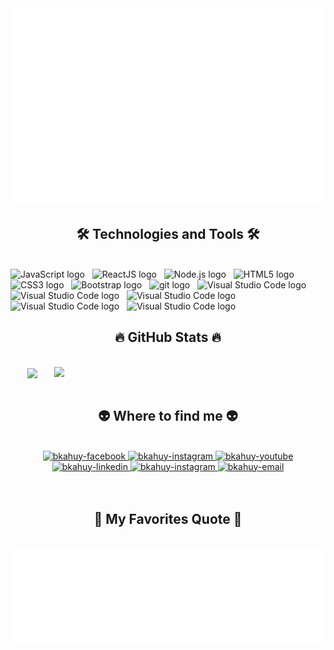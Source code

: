 <!-- bkahuy -->
<a href="#" target="_blank">
  <img src="svg/bkahuy.svg" width="1200" alt="bkahuy-official" />
</a>

<h2 align="center">🛠 Technologies and Tools 🛠</h2>
<br>
<!-- https://simpleicons.org/ -->
<span><img src="https://img.shields.io/badge/JavaScript-282C34?logo=javascript&logoColor=F7DF1E" alt="JavaScript logo" title="JavaScript" height="25" /></span>
&nbsp;
<span><img src="https://img.shields.io/badge/ReactJS-282C34?logo=react&logoColor=61DAFB" alt="ReactJS logo" title="ReactJS" height="25" /></span>
&nbsp;
<span><img src="https://img.shields.io/badge/Node.js-282C34?logo=node.js&logoColor=00F200" alt="Node.js logo" title="Node.js" height="25" /></span>
&nbsp;
<span><img src="https://img.shields.io/badge/HTML5-282C34?logo=html5&logoColor=E34F26" alt="HTML5 logo" title="HTML5" height="25" /></span>
&nbsp;
<span><img src="https://img.shields.io/badge/CSS3-282C34?logo=css3&logoColor=1572B6" alt="CSS3 logo" title="CSS3" height="25" /></span>
&nbsp;
<span><img src="https://img.shields.io/badge/Bootstrap-282C34?logo=bootstrap&logoColor=7952B3" alt="Bootstrap logo" title="Bootstrap" height="25" /></span>
&nbsp;
<span><img src="https://img.shields.io/badge/git-282C34?logo=git&logoColor=F05032" alt="git logo" title="git" height="25" /></span>
&nbsp;
<span><img src="https://img.shields.io/badge/VS%20Code-282C34?logo=visual-studio-code&logoColor=007ACC" alt="Visual Studio Code logo" title="Visual Studio Code" height="25" /></span>
&nbsp;
<span><img src="https://img.shields.io/badge/Java-282C34?logo=visual-studio-code&logoColor=007ACC" alt="Visual Studio Code logo" title="Visual Studio Code" height="25" /></span>
&nbsp;
<span><img src="https://img.shields.io/badge/C Sharp-282C34?logo=c-sharp&logoColor=007ACC" alt="Visual Studio Code logo" title="Visual Studio Code" height="25" /></span>
&nbsp;
<span><img src="https://img.shields.io/badge/C++-282C34?logo=cplusplus&logoColor=007ACC" alt="Visual Studio Code logo" title="Visual Studio Code" height="25" /></span>
&nbsp;
<span><img src="https://img.shields.io/badge/SQL Server-282C34?logo=&logoColor=007ACC" alt="Visual Studio Code logo" title="Visual Studio Code" height="25" /></span>
&nbsp;

<br>
<h2 align="center">🔥 GitHub Stats 🔥</h2>
<!-- https://github.com/anuraghazra/github-readme-stats -->
<br>
<div align=center>
  <a href="#" title="bkahuy">
    <img width="315" align="center" src="https://github-readme-stats.vercel.app/api/top-langs/?username=bkahuy&hide=c%23,powershell,Mathematica,Ruby,Objective-C,Objective-C%2b%2b,Cuda&title_color=61dafb&text_color=ffffff&icon_color=61dafb&bg_color=20232a&langs_count=8&layout=compact&border_color=61dafb&hide_border=true" />
  </a>
  <a href="#" title="bkahuy">
    <img align="right" width="434" src="https://github-readme-stats.vercel.app/api?username=bkahuy&show_icons=true&theme=react&border_color=61dafb&hide_border=true&rank_icon=github&include_all_commits=true" />
  </a>
</div>

<br>
<h2 align="center">👽 Where to find me 👽</h2>
<br>
<!-- https://icons8.com -->
<div align="center">
  <a href="https://facebook.com/bk.huy204" target="blank">
    <img src="https://img.icons8.com/bubbles/100/000000/facebook-new.png" alt="bkahuy-facebook" />
  </a>
  <a href="https://www.tiktok.com/@bk.huy204" target="blank">
    <img src="https://img.icons8.com/bubbles/100/000000/tiktok.png" alt="bkahuy-instagram" />
  </a>
  <a href="https://www.youtube.com/@buikhachuy8479" target="blank">
    <img src="https://img.icons8.com/bubbles/100/000000/youtube-squared.png" alt="bkahuy-youtube" />
  </a>
  <a href="https://www.linkedin.com/in/bui-huy-171865187/" target="blank">
    <img src="https://img.icons8.com/bubbles/100/000000/linkedin.png" alt="bkahuy-linkedin" />
  </a>
  <a href="https://www.instagram.com/bk.huy204/" target="blank">
    <img src="https://img.icons8.com/bubbles/100/000000/instagram.png" alt="bkahuy-instagram" />
  </a>
  <a href="buikhachuy003@gmail.com" target="top">
    <img src="https://img.icons8.com/bubbles/100/000000/apple-mail.png" alt="bkahuy-email" />
  </a>
</div>

<br>


<br>
<h2 align="center">📑 My Favorites Quote 📑</h2>
<br>
<a href="#" target="_blank">
  <img src="svg/bkahuy_quotes.svg" width="846" height="150" alt="bkahuy-mot-lap-trinh-vien" />
</a>
